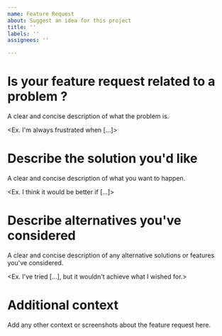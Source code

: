 ```yaml
---
name: Feature Request
about: Suggest an idea for this project
title: ''
labels: ''
assignees: ''

---
```


# Is your feature request related to a problem ?

A clear and concise description of what the problem is.

<Ex. I'm always frustrated when [...]>

# Describe the solution you'd like

A clear and concise description of what you want to happen.

<Ex. I think it would be better if [...]>

# Describe alternatives you've considered

A clear and concise description of any alternative solutions or features you've considered.

<Ex. I've tried [...], but it wouldn't achieve what I wished for.>

# Additional context

Add any other context or screenshots about the feature request here.

<SCREENSHOTS>
